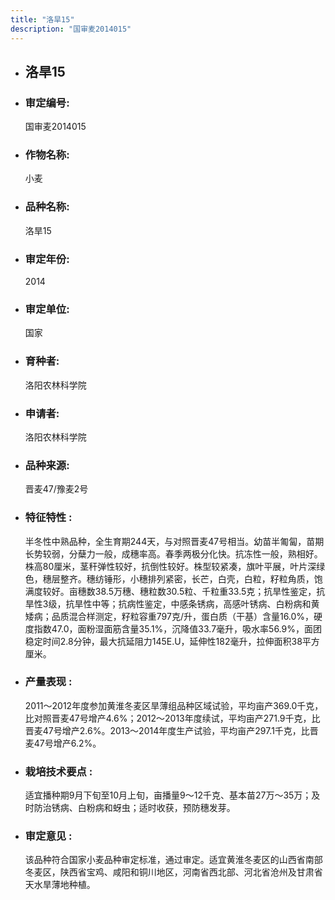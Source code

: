 ```yaml
---
title: "洛旱15"
description: "国审麦2014015"
---
```

* ## 洛旱15
* ###  审定编号:  
   国审麦2014015

*  ### 作物名称:  
   小麦

*   ###  品种名称: 
    洛旱15

*   ### 审定年份: 
    2014

*   ### 审定单位:  
    国家

*   ### 育种者:  
    洛阳农林科学院

*   ### 申请者:  
    洛阳农林科学院

*   ### 品种来源:  
    晋麦47/豫麦2号

*   ### 特征特性 : 
    半冬性中熟品种，全生育期244天，与对照晋麦47号相当。幼苗半匍匐，苗期长势较弱，分蘖力一般，成穗率高。春季两极分化快。抗冻性一般，熟相好。株高80厘米，茎秆弹性较好，抗倒性较好。株型较紧凑，旗叶平展，叶片深绿色，穗层整齐。穗纺锤形，小穗排列紧密，长芒，白壳，白粒，籽粒角质，饱满度较好。亩穗数38.5万穗、穗粒数30.5粒、千粒重33.5克；抗旱性鉴定，抗旱性3级，抗旱性中等；抗病性鉴定，中感条锈病，高感叶锈病、白粉病和黄矮病；品质混合样测定，籽粒容重797克/升，蛋白质（干基）含量16.0%，硬度指数47.0，面粉湿面筋含量35.1%，沉降值33.7毫升，吸水率56.9%，面团稳定时间2.8分钟，最大抗延阻力145E.U，延伸性182毫升，拉伸面积38平方厘米。

*   ### 产量表现 : 
    2011～2012年度参加黄淮冬麦区旱薄组品种区域试验，平均亩产369.0千克，比对照晋麦47号增产4.6%；2012～2013年度续试，平均亩产271.9千克，比晋麦47号增产2.6%。2013～2014年度生产试验，平均亩产297.1千克，比晋麦47号增产6.2%。

*   ### 栽培技术要点 : 
    适宜播种期9月下旬至10月上旬，亩播量9～12千克、基本苗27万～35万；及时防治锈病、白粉病和蚜虫；适时收获，预防穗发芽。

*   ### 审定意见 : 
    该品种符合国家小麦品种审定标准，通过审定。适宜黄淮冬麦区的山西省南部冬麦区，陕西省宝鸡、咸阳和铜川地区，河南省西北部、河北省沧州及甘肃省天水旱薄地种植。
